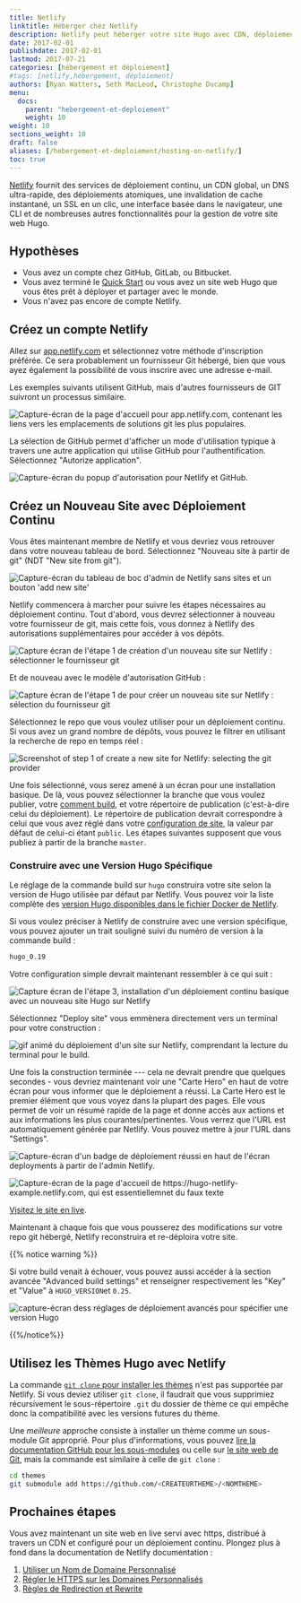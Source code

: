 ```yaml
---
title: Netlify
linktitle: Héberger chez Netlify
description: Netlify peut héberger votre site Hugo avec CDN, déploiement continu, HTTPS-en-1-clic, une GUI d'admin et sa propre CLI.
date: 2017-02-01
publishdate: 2017-02-01
lastmod: 2017-07-21
categories: [hébergement et déploiement]
#tags: [netlify,hébergement, déploiement]
authors: [Ryan Watters, Seth MacLeod, Christophe Ducamp]
menu:
  docs:
    parent: "hebergement-et-deploiement"
    weight: 10
weight: 10
sections_weight: 10
draft: false
aliases: [/hebergement-et-deploiement/hosting-on-netlify/]
toc: true
---
```


[Netlify][netlify] fournit des services de déploiement continu, un CDN global, un DNS ultra-rapide, des déploiements atomiques, une invalidation de cache instantané, un SSL en un clic, une interface basée dans le navigateur, une CLI et de nombreuses autres fonctionnalités pour la gestion de votre site web Hugo.

## Hypothèses

* Vous avez un compte chez GitHub, GitLab, ou Bitbucket.
* Vous avez terminé le [Quick Start][] ou vous avez un site web Hugo que vous êtes prêt à déployer et partager avec le monde.
* Vous n'avez pas encore de compte Netlify.

## Créez un compte Netlify

Allez sur [app.netlify.com][] et sélectionnez votre méthode d'inscription préférée. Ce sera probablement un fournisseur Git hébergé, bien que vous ayez également la possibilité de vous inscrire avec une adresse e-mail.

Les exemples suivants utilisent GitHub, mais d'autres fournisseurs de GIT suivront un processus similaire.

![Capture-écran de la page d'accueil pour app.netlify.com, contenant les liens vers les emplacements de solutions git les plus populaires.](/images/hosting-and-deployment/hosting-on-netlify/netlify-signup.jpg)

La sélection de GitHub permet d'afficher un mode d'utilisation typique à travers une autre application qui utilise GitHub pour l'authentification. Sélectionnez "Autorize application".

![Capture-écran du popup d'autorisation pour Netlify et GitHub.](/images/hosting-and-deployment/hosting-on-netlify/netlify-first-authorize.jpg)

## Créez un Nouveau Site avec Déploiement Continu

Vous êtes maintenant membre de Netlify et vous devriez vous retrouver dans votre nouveau tableau de bord. Sélectionnez "Nouveau site à partir de git" (NDT "New site from git").

![Capture-écran du tableau de boc d'admin de Netlify sans sites et un bouton 'add new site'](/images/hosting-and-deployment/hosting-on-netlify/netlify-add-new-site.jpg)

Netlify commencera à marcher pour suivre les étapes nécessaires au déploiement continu. Tout d'abord, vous devrez sélectionner à nouveau votre fournisseur de git, mais cette fois, vous donnez à Netlify des autorisations supplémentaires pour accéder à vos dépôts.

![Capture écran de l'étape 1 de création d'un nouveau site sur  Netlify : sélectionner le fournisseur git](/images/hosting-and-deployment/hosting-on-netlify/netlify-create-new-site-step-1.jpg)

Et de nouveau avec le modèle d'autorisation GitHub :

![Capture écran de l'étape 1 de pour créer un nouveau site sur Netlify : sélection du fournisseur git](/images/hosting-and-deployment/hosting-on-netlify/netlify-authorize-added-permissions.jpg)

Sélectionnez le repo que vous voulez utiliser pour un déploiement continu. Si vous avez un grand nombre de dépôts, vous pouvez le filtrer en utilisant la recherche de repo en temps réel : 

![Screenshot of step 1 of create a new site for Netlify: selecting the git provider](/images/hosting-and-deployment/hosting-on-netlify/netlify-create-new-site-step-2.jpg)

Une fois sélectionné, vous serez amené à un écran pour une installation basique. De là, vous pouvez sélectionner la branche que vous voulez publier, votre [comment build][build command], et votre répertoire de publication (c'est-à-dire celui du déploiement). Le répertoire de publication devrait correspondre à celui que vous avez réglé dans votre [configuration de site][config], la valeur par défaut de celui-ci étant `public`. Les étapes suivantes supposent que vous publiez à partir de la branche `master`.

### Construire avec une Version Hugo Spécifique

Le réglage de la commande build sur `hugo` construira votre site selon la version de Hugo utilisée par défaut par Netlify. Vous pouvez voir la liste complète des [version Hugo disponibles dans le fichier Docker de Netlify][hugoversions].

Si vous voulez préciser à Netlify de construire avec une version spécifique, vous pouvez ajouter un trait souligné suivi du numéro de version à la commande build : 

```bash
hugo_0.19
```

Votre configuration simple devrait maintenant ressembler à ce qui suit :

![Capture écran de l'étape 3, installation d'un déploiement continu basique avec un nouveau site Hugo sur Netlify](/images/hosting-and-deployment/hosting-on-netlify/netlify-create-new-site-step-3.jpg)

Sélectionnez "Deploy site" vous emmènera directement vers un terminal pour votre construction : 

![gif animé du déploiement d'un site sur Netlify, comprendant la lecture du terminal pour le build.](/images/hosting-and-deployment/hosting-on-netlify/netlify-deploying-site.gif)

Une fois la construction terminée --- cela ne devrait prendre que quelques secondes - vous devriez maintenant voir une "Carte Hero" en haut de votre écran pour vous informer que le déploiement a réussi. La Carte Hero est le premier élément que vous voyez dans la plupart des pages. Elle vous permet de voir un résumé rapide de la page et donne accès aux actions et aux informations les plus courantes/pertinentes. Vous verrez que l'URL est automatiquement générée par Netlify. Vous pouvez mettre à jour l'URL dans "Settings".

![Capture-écran d'un badge de déploiement réussi en haut de l'écran deployments à partir de l'admin Netlify.](/images/hosting-and-deployment/hosting-on-netlify/netlify-deploy-published.jpg)

![Capture-écran de la page d'accueil de https://hugo-netlify-example.netlify.com, qui est essentiellemnet du faux texte](/images/hosting-and-deployment/hosting-on-netlify/netlify-live-site.jpg)

[Visitez le site en live][visit].

Maintenant à chaque fois que vous pousserez des modifications sur votre repo git hébergé, Netlify reconstruira et re-déploira votre site.

{{% notice warning %}}

Si votre build venait à échouer, vous pouvez aussi accéder à la section avancée "Advanced build settings" et renseigner respectivement les "Key" et "Value" à `HUGO_VERSION`et `0.25`.


![capture-écran dess réglages de déploiement avancés pour spécifier une version Hugo](/images/hosting-and-deployment/hosting-on-netlify/netlify-deploying-hugo-0.25.png)

{{%/notice%}}


## Utilisez les Thèmes Hugo avec Netlify

La commande [`git clone` pour installer les thèmes][installthemes] n'est pas supportée par Netlify. Si vous deviez utiliser `git clone`, il faudrait que vous supprimiez récursivement le sous-répertoire `.git` du dossier de thème ce qui empêche donc la compatibilité avec les versions futures du thème.

Une *meilleure* approche consiste à installer un thème comme un sous-module Git approprié. Pour plus d'informations, vous pouvez  [lire la documentation GitHub pour les sous-modules][ghsm] ou celle sur [le site web de Git][gitsm], mais la commande est similaire à celle de `git clone` : 

```bash
cd themes
git submodule add https://github.com/<CREATEURTHEME>/<NOMTHEME>
```

## Prochaines étapes

Vous avez maintenant un site web en live servi avec https, distribué à travers un CDN et configuré pour un déploiement continu. Plongez plus à fond dans la documentation de Netlify documentation :

1. [Utiliser un Nom de Domaine Personnalisé][]
2. [Régler le HTTPS sur les Domaines Personnalisés][httpscustom]
3. [Règles de Redirection et Rewrite][]


[app.netlify.com]: https://app.netlify.com
[build command]: /getting-started/usage/#the-hugo-command
[config]: /demarrage/configuration/
[ghsm]: https://github.com/blog/2104-working-with-submodules
[gitsm]: https://git-scm.com/book/en/v2/Git-Tools-Submodules
[httpscustom]: https://www.netlify.com/docs/ssl/
[hugoversions]: https://github.com/netlify/build-image/blob/master/Dockerfile#L166
[installthemes]: /themes/installing/
[netlify]: https://www.netlify.com/
[netlifysignup]: https://app.netlify.com/signup
[Quick Start]: /demarrage/quickstart/
[Règles de Redirection et Rewrite]: https://www.netlify.com/docs/redirects/
[Utiliser un Nom de Domaine Personnalisé]: https://www.netlify.com/docs/custom-domains/
[visit]: https://hugo-netlify-example.netlify.com
